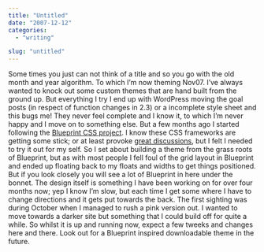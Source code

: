 ```yaml
---
title: "Untitled"
date: "2007-12-12"
categories: 
  - "writing"

slug: "untitled"
---
```


Some times you just can not think of a title and so you go with the old month and year algorithm. To which I’m now theming Nov07. I’ve always wanted to knock out some custom themes that are hand built from the ground up. But everything I try I end up with WordPress moving the goal posts (in respect of function changes in 2.3) or a incomplete style sheet and this bugs me! They never feel complete and I know it, to which I’m never happy and I move on to something else. But a few months ago I started following the [Blueprint CSS project](http://code.google.com/p/blueprintcss/). I know these CSS frameworks are getting some stick; or at least provoke [great discussions](http://www2.jeffcroft.com/blog/2007/nov/17/whats-not-love-about-css-frameworks/), but I felt I needed to try it out for my self. So I set about building a theme from the grass roots of Blueprint, but as with most people I fell foul of the grid layout in Blueprint and ended up floating back to my floats and widths to get things positioned. But if you look closely you will see a lot of Blueprint in here under the bonnet. The design itself is something I have been working on for over four months now; yep I know I’m slow, but each time I get some where I have to change directions and it gets put towards the back. The first sighting was during October when I managed to rush a pink version out. I wanted to move towards a darker site but something that I could build off for quite a while. So whilst it is up and running now, expect a few tweeks and changes here and there. Look out for a Blueprint inspired downloadable theme in the future.
